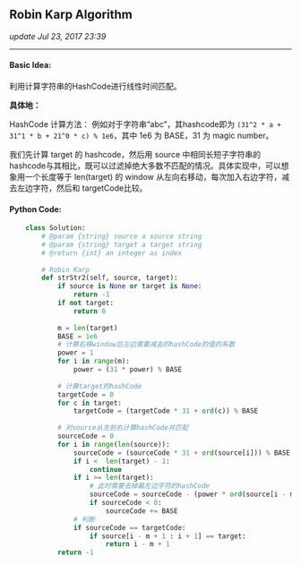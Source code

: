 ## Robin Karp Algorithm
_update Jul 23, 2017 23:39_

---
#### Basic Idea:
利用计算字符串的HashCode进行线性时间匹配。

**具体地：**

HashCode 计算方法：
例如对于字符串“abc”，其hashcode即为 `(31^2 * a + 31^1 * b + 21^0 * c) % 1e6`，其中 1e6 为 BASE，31 为 magic number。

我们先计算 target 的 hashcode，然后用 source 中相同长短子字符串的hashcode与其相比，既可以过滤掉绝大多数不匹配的情况。具体实现中，可以想象用一个长度等于 len(target) 的 window 从左向右移动，每次加入右边字符，减去左边字符，然后和 targetCode比较。


#### Python Code:
```python
    class Solution:
        # @param {string} source a source string
        # @param {string} target a target string
        # @return {int} an integer as index
        
        # Robin Karp
        def strStr2(self, source, target):
            if source is None or target is None:
                return -1
            if not target:
                return 0
            
            m = len(target)
            BASE = 1e6
            # 计算右移window后左边需要减去的hashCode的值的系数
            power = 1
            for i in range(m):
                power = (31 * power) % BASE
            
            # 计算target的hashCode
            targetCode = 0
            for c in target:
                targetCode = (targetCode * 31 + ord(c)) % BASE
                
            # 对source从左到右计算hashCode并匹配
            sourceCode = 0
            for i in range(len(source)):
                sourceCode = (sourceCode * 31 + ord(source[i])) % BASE
                if i <  len(target) - 1:
                    continue
                if i >= len(target):
                    # 此时需要去掉最左边字符的hashCode
                    sourceCode = sourceCode - (power * ord(source[i - m])) % BASE
                    if sourceCode < 0:
                        sourceCode += BASE
                # 判断
                if sourceCode == targetCode:
                    if source[i - m + 1 : i + 1] == target:
                        return i - m + 1
            return -1    
```